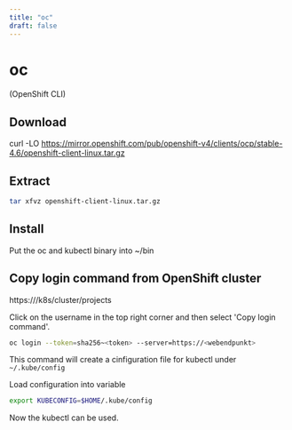 ```yaml
---
title: "oc"
draft: false
---
```


# oc

(OpenShift CLI)

## Download
curl -LO https://mirror.openshift.com/pub/openshift-v4/clients/ocp/stable-4.6/openshift-client-linux.tar.gz

## Extract
```bash
tar xfvz openshift-client-linux.tar.gz
```

## Install

Put the oc and kubectl binary into ~/bin


## Copy login command from OpenShift cluster
https://<cluster url>/k8s/cluster/projects

Click on the username in the top right corner and then select 'Copy login command'.

```bash
oc login --token=sha256~<token> --server=https://<webendpunkt>
```

This command will create a cinfiguration file for kubectl under `~/.kube/config`

Load configuration into variable

```bash
export KUBECONFIG=$HOME/.kube/config
```

Now the kubectl can be used.

